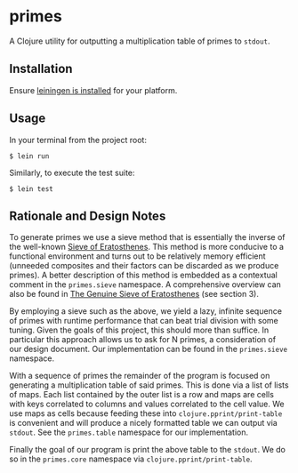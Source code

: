 # primes

A Clojure utility for outputting a multiplication table of primes to `stdout`.

## Installation

Ensure [leiningen is installed](https://leiningen.org/#install) for your platform.

## Usage

In your terminal from the project root:

`$ lein run`

Similarly, to execute the test suite:

`$ lein test`

## Rationale and Design Notes

To generate primes we use a sieve method that is essentially the inverse of
the well-known
[Sieve of Eratosthenes](https://en.wikipedia.org/wiki/Sieve_of_Eratosthenes).
This method is more conducive to a functional environment and turns out to be
relatively memory efficient (unneeded composites and their factors can be
discarded as we produce primes). A better description of this method is
embedded as a contextual comment in the `primes.sieve` namespace. A
comprehensive overview can also be found in
[The Genuine Sieve of Eratosthenes](https://www.cs.hmc.edu/~oneill/papers/Sieve-JFP.pdf)
(see section 3).

By employing a sieve such as the above, we yield a lazy, infinite sequence of
primes with runtime performance that can beat trial division with some tuning.
Given the goals of this project, this should more than suffice. In particular
this approach allows us to ask for N primes, a consideration of our design
document. Our implementation can be found in the `primes.sieve` namespace.

With a sequence of primes the remainder of the program is focused on generating
a multiplication table of said primes. This is done via a list of lists of
maps. Each list contained by the outer list is a row and maps are cells with
keys correlated to columns and values correlated to the cell value. We use
maps as cells because feeding these into `clojure.pprint/print-table` is
convenient and will produce a nicely formatted table we can output via
`stdout`. See the `primes.table` namespace for our implementation.

Finally the goal of our program is print the above table to the `stdout`. We
do so in the `primes.core` namespace via `clojure.pprint/print-table`.
